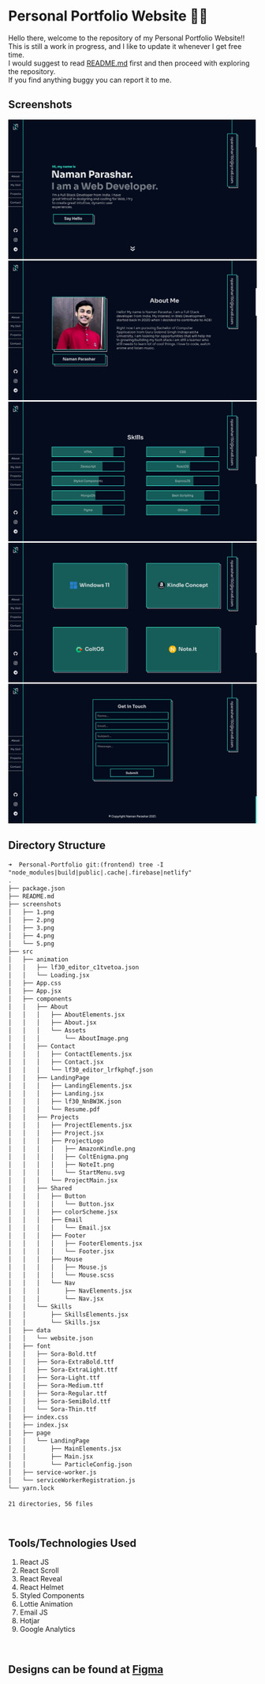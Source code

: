 # Personal Portfolio Website 👨‍💻

Hello there, welcome to the repository of my Personal Portfolio Website!! <br>
This is still a work in progress, and I like to update it whenever I get free time. <br>
I would suggest to read [README.md](./README.md) first and then proceed with exploring the repository. <br>
If you find anything buggy you can report it to me.

## Screenshots

![Homepage](/screenshots/1.png 'Homepage')
![About](/screenshots/2.png 'About')
![Skills](/screenshots/3.png 'Skills')
![Projects](/screenshots/4.png 'Projects')
![Contact](/screenshots/5.png 'Contact')
<br>

## Directory Structure

```.
➜  Personal-Portfolio git:(frontend) tree -I "node_modules|build|public|.cache|.firebase|netlify"
.
├── package.json
├── README.md
├── screenshots
│   ├── 1.png
│   ├── 2.png
│   ├── 3.png
│   ├── 4.png
│   └── 5.png
├── src
│   ├── animation
│   │   ├── lf30_editor_c1tvetoa.json
│   │   └── Loading.jsx
│   ├── App.css
│   ├── App.jsx
│   ├── components
│   │   ├── About
│   │   │   ├── AboutElements.jsx
│   │   │   ├── About.jsx
│   │   │   └── Assets
│   │   │       └── AboutImage.png
│   │   ├── Contact
│   │   │   ├── ContactElements.jsx
│   │   │   ├── Contact.jsx
│   │   │   └── lf30_editor_lrfkphqf.json
│   │   ├── LandingPage
│   │   │   ├── LandingElements.jsx
│   │   │   ├── Landing.jsx
│   │   │   ├── lf30_NnBW3K.json
│   │   │   └── Resume.pdf
│   │   ├── Projects
│   │   │   ├── ProjectElements.jsx
│   │   │   ├── Project.jsx
│   │   │   ├── ProjectLogo
│   │   │   │   ├── AmazonKindle.png
│   │   │   │   ├── ColtEnigma.png
│   │   │   │   ├── NoteIt.png
│   │   │   │   └── StartMenu.svg
│   │   │   └── ProjectMain.jsx
│   │   ├── Shared
│   │   │   ├── Button
│   │   │   │   └── Button.jsx
│   │   │   ├── colorScheme.jsx
│   │   │   ├── Email
│   │   │   │   └── Email.jsx
│   │   │   ├── Footer
│   │   │   │   ├── FooterElements.jsx
│   │   │   │   └── Footer.jsx
│   │   │   ├── Mouse
│   │   │   │   ├── Mouse.js
│   │   │   │   └── Mouse.scss
│   │   │   └── Nav
│   │   │       ├── NavElements.jsx
│   │   │       └── Nav.jsx
│   │   └── Skills
│   │       ├── SkillsElements.jsx
│   │       └── Skills.jsx
│   ├── data
│   │   └── website.json
│   ├── font
│   │   ├── Sora-Bold.ttf
│   │   ├── Sora-ExtraBold.ttf
│   │   ├── Sora-ExtraLight.ttf
│   │   ├── Sora-Light.ttf
│   │   ├── Sora-Medium.ttf
│   │   ├── Sora-Regular.ttf
│   │   ├── Sora-SemiBold.ttf
│   │   └── Sora-Thin.ttf
│   ├── index.css
│   ├── index.jsx
│   ├── page
│   │   └── LandingPage
│   │       ├── MainElements.jsx
│   │       ├── Main.jsx
│   │       └── ParticleConfig.json
│   ├── service-worker.js
│   └── serviceWorkerRegistration.js
└── yarn.lock

21 directories, 56 files
```

<br>

## Tools/Technologies Used

1. React JS
2. React Scroll
3. React Reveal
4. React Helmet
5. Styled Components
6. Lottie Animation
7. Email JS
8. Hotjar
9. Google Analytics

<br>

## Designs can be found at [Figma](https://www.figma.com/file/TENsqK8xUvsjlXxPgVdETr/Personal-Portfolio?node-id=0%3A1)
